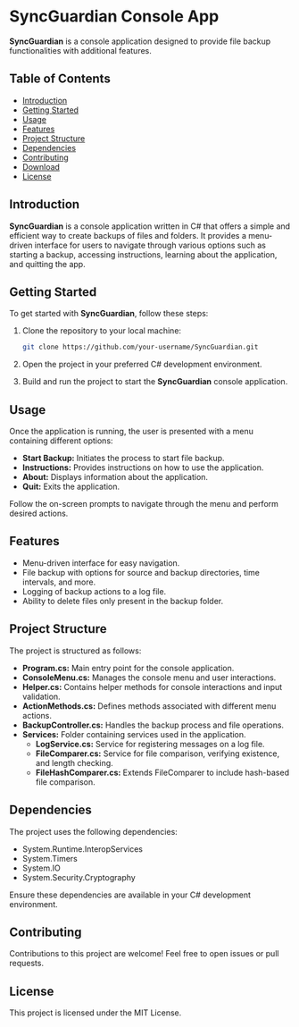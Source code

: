 # SyncGuardian Console App

**SyncGuardian** is a console application designed to provide file backup functionalities with additional features.

## Table of Contents

- [Introduction](#introduction)
- [Getting Started](#getting-started)
- [Usage](#usage)
- [Features](#features)
- [Project Structure](#project-structure)
- [Dependencies](#dependencies)
- [Contributing](#contributing)
- [Download](#download)
- [License](#license)

## Introduction

**SyncGuardian** is a console application written in C# that offers a simple and efficient way to create backups of files and folders. It provides a menu-driven interface for users to navigate through various options such as starting a backup, accessing instructions, learning about the application, and quitting the app.

## Getting Started

To get started with **SyncGuardian**, follow these steps:

1. Clone the repository to your local machine:

    ```bash
    git clone https://github.com/your-username/SyncGuardian.git
    ```

2. Open the project in your preferred C# development environment.

3. Build and run the project to start the **SyncGuardian** console application.

## Usage

Once the application is running, the user is presented with a menu containing different options:

- **Start Backup:** Initiates the process to start file backup.
- **Instructions:** Provides instructions on how to use the application.
- **About:** Displays information about the application.
- **Quit:** Exits the application.

Follow the on-screen prompts to navigate through the menu and perform desired actions.

## Features

- Menu-driven interface for easy navigation.
- File backup with options for source and backup directories, time intervals, and more.
- Logging of backup actions to a log file.
- Ability to delete files only present in the backup folder.


## Project Structure

The project is structured as follows:

- **Program.cs:** Main entry point for the console application.
- **ConsoleMenu.cs:** Manages the console menu and user interactions.
- **Helper.cs:** Contains helper methods for console interactions and input validation.
- **ActionMethods.cs:** Defines methods associated with different menu actions.
- **BackupController.cs:** Handles the backup process and file operations.
- **Services:** Folder containing services used in the application.
  - **LogService.cs:** Service for registering messages on a log file.
  - **FileComparer.cs:** Service for file comparison, verifying existence, and length checking.
  - **FileHashComparer.cs:** Extends FileComparer to include hash-based file comparison.

## Dependencies

The project uses the following dependencies:

- System.Runtime.InteropServices
- System.Timers
- System.IO
- System.Security.Cryptography

Ensure these dependencies are available in your C# development environment.

## Contributing

Contributions to this project are welcome! Feel free to open issues or pull requests.



## License

This project is licensed under the MIT License.
